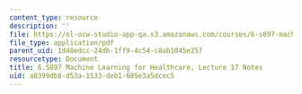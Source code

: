 ```yaml
---
content_type: resource
description: ''
file: https://ol-ocw-studio-app-qa.s3.amazonaws.com/courses/6-s897-machine-learning-for-healthcare-spring-2019/a0399db8d53a1533deb1685e3a5dcec5_MIT6_S897S19_lec17note.pdf
file_type: application/pdf
parent_uid: 1d48edcc-24db-1ff9-4c54-c8ab1045e257
resourcetype: Document
title: 6.S897 Machine Learning for Healthcare, Lecture 17 Notes
uid: a0399db8-d53a-1533-deb1-685e3a5dcec5
---
```

